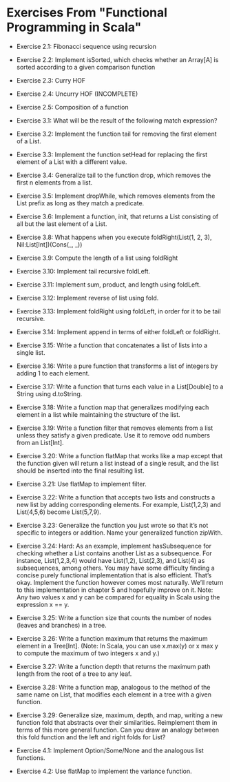 # Exercises From "Functional Programming in Scala"

* Exercise 2.1: Fibonacci sequence using recursion
* Exercise 2.2: Implement isSorted, which checks whether an Array[A] is sorted according to a given comparison function
* Exercise 2.3: Curry HOF
* Exercise 2.4: Uncurry HOF (INCOMPLETE)
* Exercise 2.5: Composition of a function

* Exercise 3.1: What will be the result of the following match expression?
* Exercise 3.2: Implement the function tail for removing the first element of a List.
* Exercise 3.3: Implement the function setHead for
                replacing the first element of a List with a different value.
* Exercise 3.4: Generalize tail to the function drop, which removes the first n elements from a list.
* Exercise 3.5: Implement dropWhile, which removes elements from the List prefix as long as they match a predicate.
* Exercise 3.6: Implement a function, init, that returns a List consisting of all but the last element of a List.
* Exercise 3.8: What happens when you execute foldRight(List(1, 2, 3), Nil:List[Int])(Cons(_, _))
* Exercise 3.9: Compute the length of a list using foldRight
* Exercise 3.10: Implement tail recursive foldLeft.
* Exercise 3.11: Implement sum, product, and length using foldLeft.
* Exercise 3.12: Implement reverse of list using fold.
* Exercise 3.13: Implement foldRight using foldLeft, in order for it to be tail recursive.
* Exercise 3.14: Implement append in terms of either foldLeft or foldRight.
* Exercise 3.15: Write a function that concatenates a list of lists into a single list.
* Exercise 3.16: Write a pure function that transforms a list of integers by adding 1 to each element.
* Exercise 3.17: Write a function that turns each value in a List[Double] to a String using d.toString.
* Exercise 3.18: Write a function map that generalizes modifying each element in a list while maintaining the structure of the list.
* Exercise 3.19: Write a function filter that removes elements from a list unless they satisfy a given predicate. Use it to remove odd numbers from an List[Int].
* Exercise 3.20: Write a function flatMap that works like a map except that the function given will return a list instead of a single result, and the list should be inserted into the final resulting list.
* Exercise 3.21: Use flatMap to implement filter.
* Exercise 3.22: Write a function that accepts two lists and constructs a new list by adding corresponding elements. For example, List(1,2,3) and List(4,5,6) become List(5,7,9).
* Exercise 3.23: Generalize the function you just wrote so that it’s not specific to integers or addition. Name your generalized function zipWith.
* Exercise 3.24: Hard: As an example, implement hasSubsequence for checking whether a List contains another List as a subsequence. For instance, List(1,2,3,4) would have List(1,2), List(2,3), and List(4) as subsequences, among others. You may have some difficulty finding a concise purely functional implementation that is also efficient. That’s okay. Implement the function however comes most naturally. We’ll return to this implementation in chapter 5 and hopefully improve on it. Note: Any two values x and y can be compared for equality in Scala using the expression x == y.
* Exercise 3.25: Write a function size that counts the number of nodes (leaves and branches) in a tree.
* Exercise 3.26: Write a function maximum that returns the maximum element in a Tree[Int]. (Note: In Scala, you can use x.max(y) or x max y to compute the maximum of two integers x and y.)
* Exercise 3.27: Write a function depth that returns the maximum path length from the root of a tree to any leaf.
* Exercise 3.28: Write a function map, analogous to the method of the same name on List, that modifies each element in a tree with a given function.
* Exercise 3.29: Generalize size, maximum, depth, and map, writing a new function fold that abstracts over their similarities. Reimplement them in terms of this more general function. Can you draw an analogy between this fold function and the left and right folds for List?
* Exercise 4.1: Implement Option/Some/None and the analogous list functions.
* Exercise 4.2: Use flatMap to implement the variance function.